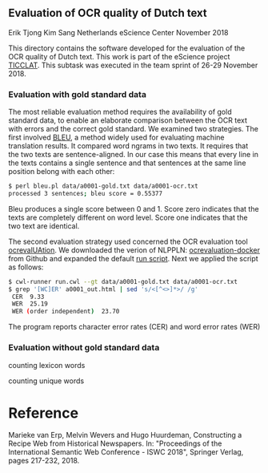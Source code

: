 ## Evaluation of OCR quality of Dutch text

Erik Tjong Kim Sang
Netherlands eScience Center
November 2018

This directory contains the software developed for the evaluation
of the OCR quality of Dutch text. This work is part of the eScience
project [TICCLAT](https://www.esciencecenter.nl/project/ticclat).
This subtask was executed in the team sprint of 26-29 November 2018.

### Evaluation with gold standard data

The most reliable evaluation method requires the availability of
gold standard data, to enable an elaborate comparison between 
the OCR text with errors and the correct gold standard. We 
examined two strategies. The first involved 
[BLEU](https://en.wikipedia.org/wiki/BLEU), a method widely used
for evaluating machine translation results. It compared word 
ngrams in two texts. It requires that the two texts are 
sentence-aligned. In our case this means that every line in the 
texts contains a single sentence and that sentences at the same
line position belong with each other:

```sh
$ perl bleu.pl data/a0001-gold.txt data/a0001-ocr.txt
processed 3 sentences; bleu score = 0.55377
```

Bleu produces a single score between 0 and 1. Score zero indicates 
that the texts are completely different on word level. Score one
indicates that the two text are identical.

The second evaluation strategy used concerned the OCR evaluation
tool [ocrevalUAtion](https://github.com/impactcentre/ocrevalUAtion).
We downloaded the verion of NLPPLN: [ocrevaluation-docker](https://github.com/nlppln/ocrevaluation-docker)
from Github and expanded the default [run script](run.cwl). Next
we applied the script as follows:

```sh
$ cwl-runner run.cwl --gt data/a0001-gold.txt data/a0001-ocr.txt
$ grep '[WC]ER' a0001_out.html | sed 's/<[^<>]*>/ /g'
 CER  9.33 
 WER  25.19 
 WER (order independent)  23.70 
```

The program reports character error rates (CER) and word error
rates (WER)

### Evaluation without gold standard data

counting lexicon words

counting unique words

# Reference

Marieke van Erp, Melvin Wevers and Hugo Huurdeman, Constructing a Recipe Web from Historical Newspapers. In: "Proceedings of the International Semantic Web Conference - ISWC 2018", Springer Verlag, pages 217-232, 2018.

